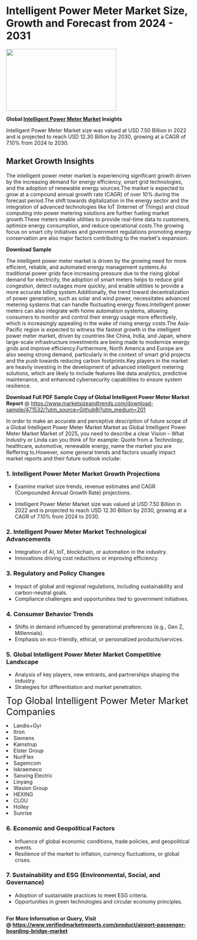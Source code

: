 <H1>Intelligent Power Meter Market Size, Growth and Forecast from 2024 - 2031</H1><img class="aligncenter size-medium wp-image-584254" src="https://thirdeyenews.in/wp-content/uploads/2024/09/Global-Market-Research-300x168.jpeg" alt="" width="300" height="168" /><p><strong>Global&nbsp;<a href="https://www.marketsizeandtrends.com/download-sample/471532/?utm_source=Github8j?utm_medium=201">Intelligent Power Meter Market</a> Insights</strong></p><p>Intelligent Power Meter Market size was valued at USD 7.50 Billion in 2022 and is projected to reach USD 12.30 Billion by 2030, growing at a CAGR of 7.10% from 2024 to 2030.</p><p><h2>Market Growth Insights</h2> <p>The intelligent power meter market is experiencing significant growth driven by the increasing demand for energy efficiency, smart grid technologies, and the adoption of renewable energy sources.The market is expected to grow at a compound annual growth rate (CAGR) of over 10% during the forecast period.The shift towards digitalization in the energy sector and the integration of advanced technologies like IoT (Internet of Things) and cloud computing into power metering solutions are further fueling market growth.These meters enable utilities to provide real-time data to customers, optimize energy consumption, and reduce operational costs.The growing focus on smart city initiatives and government regulations promoting energy conservation are also major factors contributing to the market's expansion.</p> <p><strong>Download Sample</strong></p> <p>The intelligent power meter market is driven by the growing need for more efficient, reliable, and automated energy management systems.As traditional power grids face increasing pressure due to the rising global demand for electricity, the adoption of smart meters helps to reduce grid congestion, detect outages more quickly, and enable utilities to provide a more accurate billing system.Additionally, the trend toward decentralization of power generation, such as solar and wind power, necessitates advanced metering systems that can handle fluctuating energy flows.Intelligent power meters can also integrate with home automation systems, allowing consumers to monitor and control their energy usage more effectively, which is increasingly appealing in the wake of rising energy costs.The Asia-Pacific region is expected to witness the fastest growth in the intelligent power meter market, driven by countries like China, India, and Japan, where large-scale infrastructure investments are being made to modernize energy grids and improve efficiency.Furthermore, North America and Europe are also seeing strong demand, particularly in the context of smart grid projects and the push towards reducing carbon footprints.Key players in the market are heavily investing in the development of advanced intelligent metering solutions, which are likely to include features like data analytics, predictive maintenance, and enhanced cybersecurity capabilities to ensure system resilience.<p><span class=""><strong>Download Full PDF Sample Copy of Global Intelligent Power Meter Market Report</strong> @ <a href="https://www.marketsizeandtrends.com/download-sample/471532/?utm_source=Github8j?utm_medium=201" target="_blank">https://www.marketsizeandtrends.com/download-sample/471532/?utm_source=Github8j?utm_medium=201</a></span></p><p>In order to make an accurate and perceptive description of future scope of a Global&nbsp;Intelligent Power Meter Market Market as Global&nbsp;Intelligent Power Meter Market Market of 2025, you need to describe a clear Vision &ndash; What Industry or Linda can you think of for example: Quote from a Technology, healthcare, automotive, renewable energy, name the market you are Reffering to.However, some general trends and factors usually impact market reports and their future outlook include:</p><h3>1.&nbsp;<strong>Intelligent Power Meter Market Growth Projections</strong></h3><ul><li>Examine market size trends, revenue estimates and CAGR (Compounded Annual Growth Rate) projections.</li><li><p>Intelligent Power Meter Market size was valued at USD 7.50 Billion in 2022 and is projected to reach USD 12.30 Billion by 2030, growing at a CAGR of 7.10% from 2024 to 2030.</p></li></ul><h3>2.&nbsp;<strong>Intelligent Power Meter Market Technological Advancements</strong></h3><ul><li>Integration of AI, IoT, blockchain, or automation in the industry.</li><li>Innovations driving cost reductions or improving efficiency.</li></ul><h3>3.&nbsp;<strong>Regulatory and Policy Changes</strong></h3><ul><li>Impact of global and regional regulations, including sustainability and carbon-neutral goals.</li><li>Compliance challenges and opportunities tied to government initiatives.</li></ul><h3>4.&nbsp;<strong>Consumer Behavior Trends</strong></h3><ul><li>Shifts in demand influenced by generational preferences (e.g., Gen Z, Millennials).</li><li>Emphasis on eco-friendly, ethical, or personalized products/services.</li></ul><h3>5.&nbsp;<strong>Global Intelligent Power Meter Market Competitive Landscape</strong></h3><ul><li>Analysis of key players, new entrants, and partnerships shaping the industry.</li><li>Strategies for differentiation and market penetration.</li></ul><p data-pm-slice="1 1 []"><span style="color: inherit; font-family: inherit; font-size: 25px;">Top Global Intelligent Power Meter Market Companies</span></p><div class="" data-test-id=""><p><li>Landis+Gyr</li><li> Itron</li><li> Siemens</li><li> Kamstrup</li><li> Elster Group</li><li> NuriFlex</li><li> Sagemcom</li><li> Iskraemeco</li><li> Sanxing Electric</li><li> Linyang</li><li> Wasion Group</li><li> HEXING</li><li> CLOU</li><li> Holley</li><li> Sunrise</li></p></div><h3>6.&nbsp;<strong>Economic and Geopolitical Factors</strong></h3><ul><li>Influence of global economic conditions, trade policies, and geopolitical events.</li><li>Resilience of the market to inflation, currency fluctuations, or global crises.</li></ul><h3>7.&nbsp;<strong>Sustainability and ESG (Environmental, Social, and Governance)</strong></h3><ul><li>Adoption of sustainable practices to meet ESG criteria.</li><li>Opportunities in green technologies and circular economy principles.</li></ul><h2><strong style="font-size: 14px;">For More Information or Query, Visit @&nbsp;</strong><a style="background-color: #ffffff; font-size: 14px;" href="https://www.marketsizeandtrends.com/report/intelligent-power-meter-market/" target="_blank">https://www.verifiedmarketreports.com/product/airport-passenger-boarding-bridge-market</a></h2>